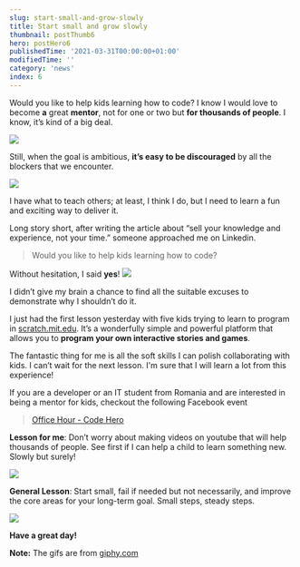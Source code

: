```yaml
---
slug: start-small-and-grow-slowly
title: Start small and grow slowly
thumbnail: postThumb6
hero: postHero6
publishedTime: '2021-03-31T00:00:00+01:00'
modifiedTime: ''
category: 'news'
index: 6
---
```


Would you like to help kids learning how to code?
I know I would love to become **a** great **mentor**, not for one or two but **for thousands of people**.
I know, it’s kind of a big deal.

<img class="c-giphy" src="https://media.giphy.com/media/CjmvTCZf2U3p09Cn0h/giphy.gif" />

Still, when the goal is ambitious, **it’s easy to be discouraged** by all the blockers that we encounter.

<img class="c-giphy" src="https://media.giphy.com/media/vWJNLvfIEsXzW/giphy.gif" />

I have what to teach others; at least, I think I do, but I need to learn a fun and exciting way to deliver it.

Long story short, after writing the article about “sell your knowledge and experience, not your time.” someone approached me on Linkedin.

> Would you like to help kids learning how to code?

Without hesitation, I said **yes**!
<img class="c-giphy" src="https://media.giphy.com/media/Z6f7vzq3iP6Mw/giphy.gif" />

I didn’t give my brain a chance to find all the suitable excuses to demonstrate why I shouldn’t do it.

I just had the first lesson yesterday with five kids trying to learn to program in <a href="https://scratch.mit.edu" target="_blank" rel="noreferrer">scratch.mit.edu</a>. It’s a wonderfully simple and powerful platform that allows you to **program your own interactive stories and games**.

The fantastic thing for me is all the soft skills I can polish collaborating with kids. I can’t wait for the next lesson. I'm sure that I will learn a lot from this experience!

If you are a developer or an IT student from Romania and are interested in being a mentor for kids, checkout the following Facebook event

> <a href="https://www.facebook.com/events/472601307223654" target="_blank" rel="noreferrer">Office Hour - Code Hero</a>

**Lesson for me**: Don’t worry about making videos on youtube that will help thousands of people. See first if I can help a child to learn something new. Slowly but surely!

<img class="c-giphy" src="https://media.giphy.com/media/Y3G8Mgonb9eIQn8z1A/giphy.gif" />

**General Lesson**: Start small, fail if needed but not necessarily, and improve the core areas for your long-term goal. Small steps, steady steps.

<img class="c-giphy" src="https://media.giphy.com/media/McgWV3RzDQZZNdFWRA/giphy.gif" />

**Have a great day!**

**Note:** The gifs are from <a href="https://giphy.com" target="_blank" rel="noreferrer">giphy.com</a>
